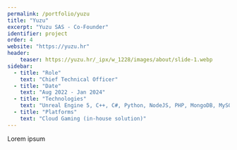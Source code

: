 ```yaml
---
permalink: /portfolio/yuzu
title: "Yuzu"
excerpt: "Yuzu SAS - Co-Founder"
identifier: project
order: 4
website: "https://yuzu.hr"
header:
    teaser: https://yuzu.hr/_ipx/w_1228/images/about/slide-1.webp
sidebar:
  - title: "Role"
    text: "Chief Technical Officer"
  - title: "Date"
    text: "Aug 2022 - Jan 2024"
  - title: "Technologies"
    text: "Unreal Engine 5, C++, C#, Python, NodeJS, PHP, MongoDB, MySQL, AWS, Perforce, Git, JIRA"
  - title: "Platforms"
    text: "Cloud Gaming (in-house solution)"
---
```


Lorem ipsum